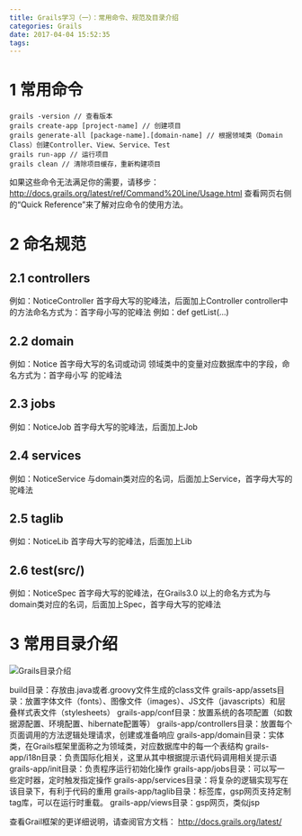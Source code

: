 ```yaml
---
title: Grails学习（一）：常用命令、规范及目录介绍
categories: Grails
date: 2017-04-04 15:52:35
tags:
---
```


# 1 常用命令

	grails -version // 查看版本
	grails create-app [project-name] // 创建项目
	grails generate-all [package-name].[domain-name] // 根据领域类（Domain Class）创建Controller、View、Service、Test
	grails run-app // 运行项目
	grails clean // 清除项目缓存，重新构建项目

如果这些命令无法满足你的需要，请移步：
http://docs.grails.org/latest/ref/Command%20Line/Usage.html
查看网页右侧的“Quick Reference”来了解对应命令的使用方法。
<!--more-->
# 2 命名规范
## 2.1 controllers
例如：NoticeController
首字母大写的驼峰法，后面加上Controller
controller中的方法命名方式为：首字母小写的驼峰法
例如：def getList(...)

## 2.2 domain
例如：Notice
首字母大写的名词或动词
领域类中的变量对应数据库中的字段，命名方式为：首字母小写
的驼峰法

## 2.3 jobs
例如：NoticeJob
首字母大写的驼峰法，后面加上Job

## 2.4 services
例如：NoticeService
与domain类对应的名词，后面加上Service，首字母大写的驼峰法

## 2.5 taglib
例如：NoticeLib
首字母大写的驼峰法，后面加上Lib

## 2.6 test(src/)
例如：NoticeSpec
首字母大写的驼峰法，在Grails3.0 以上的命名方式为与domain类对应的名词，后面加上Spec，首字母大写的驼峰法

# 3 常用目录介绍

![Grails目录介绍](http://upload-images.jianshu.io/upload_images/2319568-d97f5218c79701cc.png?imageMogr2/auto-orient/strip%7CimageView2/2/w/1240)

build目录：存放由.java或者.groovy文件生成的class文件
grails-app/assets目录：放置字体文件（fonts）、图像文件（images）、JS文件（javascripts）和层叠样式表文件（stylesheets）
grails-app/conf目录：放置系统的各项配置（如数据源配置、环境配置、hibernate配置等）
grails-app/controllers目录：放置每个页面调用的方法逻辑处理请求，创建或准备响应
grails-app/domain目录：实体类，在Grails框架里面称之为领域类，对应数据库中的每一个表结构
grails-app/i18n目录：负责国际化相关，这里从其中根据提示语代码调用相关提示语
grails-app/init目录：负责程序运行初始化操作
grails-app/jobs目录：可以写一些定时器，定时触发指定操作
grails-app/services目录：将复杂的逻辑实现写在该目录下，有利于代码的重用
grails-app/taglib目录：标签库，gsp网页支持定制tag库，可以在运行时重载。
grails-app/views目录：gsp网页，类似jsp

查看Grail框架的更详细说明，请查阅官方文档：
http://docs.grails.org/latest/